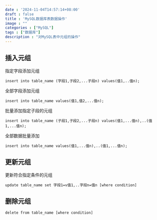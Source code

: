 ```yaml
---
date : '2024-11-04T14:57:14+08:00'
draft : false
title : 'MySQL数据库表数据操作'
image : ""
categories : ["MySQL"]
tags : ["数据库"]
description : "对MySQL表中元组的操作"
---
```

## 插入元组

指定字段添加元组

```mysql
insert into table_name (字段1,子段2,...子段n) values(值1,..值n);
```

全部字段添加元组

```mysql
insert into table_name values(值1,值2,...值n);
```

批量添加指定子段的元组

```mysql
insert into table_name (子段1,子段2,...子段n) values(值1,...值n),..(值1,...值n);
```

全部数据批量添加

```mysql
insert into table_name values(值1,...值n),..(值1,...值n);
```

## 更新元组

更新符合指定条件的元组

```mysql
update table_name set 字段1=v值1,..字段n=值n [where condition]
```

## 删除元组

```mysql
delete from table_name [where condition]
```

